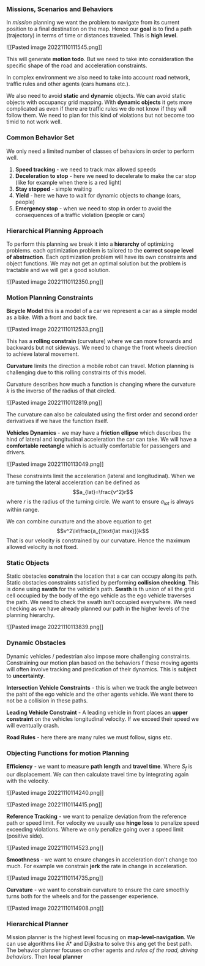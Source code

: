 ### Missions, Scenarios and Behaviors
In *mission* planning we want the problem to navigate from its current position to a final destination on the map. Hence our **goal** is to find a path (trajectory) in terms of time or distances traveled. This is **high level**.

![[Pasted image 20221110111545.png]]

This will generate **motion todo**. But we need to take into consideration the specific shape of the road and acceleration constraints.

In complex environment we also need to take into account road network, traffic rules and other agents (cars humans etc.).

We also need to avoid **static** and **dynamic** objects. We can avoid static objects with occupancy grid mapping. With **dynamic objects** it gets more complicated as even if there are traffic rules we do not know if they will follow them. We need to plan for this kind of violations but not become too timid to not work well.

### Common Behavior Set
We only need a limited number of classes of behaviors in order to perform well.

1. **Speed tracking** - we need to track max allowed speeds
2. **Deceleration to stop** - here we need to decelerate to make the car stop (like for example when there is a red light)
3. **Stay stopped** - simple waiting
4. **Yield** - here we have to wait for dynamic objects to change (cars, people)
5. **Emergency stop** - when we need to stop in order to avoid the consequences of a traffic violation (people or cars)

### Hierarchical Planning Approach
To perform this planning we break it into a **hierarchy** of optimizing problems. each optimization problem is tailored to the **correct scope level of abstraction**. Each optimization problem will have its own constraints and object functions.
We may not get an optimal solution but the problem is tractable and we will get a good solution.

![[Pasted image 20221110112350.png]]

### Motion Planning Constraints

**Bicycle Model** this is a model of a car we represent a car as a simple model as a bike. With a front and back tire.

![[Pasted image 20221110112533.png]]

This has a **rolling constrain** (curvature) where we can more forwards and backwards but not sideways. We need to change the front wheels direction to achieve lateral movement.

**Curvature** limits the direction a mobile robot can travel. Motion planning is challenging due to this rolling constraints of this model.

Curvature describes how much a function is changing where the curvature $k$ is the inverse of the radius of that circled.

![[Pasted image 20221110112819.png]]

The curvature can also be calculated using the first order and second order derivatives if we have the function itself.

**Vehicles Dynamics** - we may have a **friction ellipse** which describes the hind of lateral and longitudinal acceleration the car can take.  We will have a **comfortable rectangle** which is actually comfortable for passengers and drivers.

![[Pasted image 20221110113049.png]]

These constraints limit the acceleration (lateral and longitudinal). When we are turning the lateral acceleration can be defined as $$a_{lat}=\frac{v^2}r$$where $r$ is the radius of the turning circle. We want to ensure $a_{lat}$ is always within range.

We can combine curvature and the above equation to get $$v^2\le\frac{a_{\text{lat max}}}k$$That is our velocity is constrained by our curvature. Hence the maximum allowed velocity is not fixed.

### Static Objects
Static obstacles **constrain** the location that a car can occupy along its path. Static obstacles constraints satisfied by performing **collision checking**. This is done using **swath** for the vehicle's path. **Swath** is th union of all the grid cell occupied by the body of the ego vehicle as the ego vehicle traverses the path. We need to check the swath isn't occupied everywhere. We need checking as we have already planned our path in the higher levels of the planning hierarchy.

![[Pasted image 20221110113839.png]]

### Dynamic Obstacles
Dynamic vehicles / pedestrian also impose more challenging constraints. Constraining our motion plan based on the behaviors f these moving agents will often involve tracking and predication of their dynamics. This is subject to **uncertainty**.

**Intersection Vehicle Constraints** - this is when we track the angle between the paht of the ego vehicle and the other agents vehicle. We want there to not be a collision in these paths.

**Leading Vehicle Constraint** - A leading vehicle in front places an **upper constraint** on the vehicles longitudinal velocity. If we exceed their speed we will eventually crash.

**Road Rules** - here there are many rules we must follow, signs etc.

### Objecting Functions for motion Planning

**Efficiency** - we want to measure **path length** and **travel time**. Where $S_f$ is our displacement. We can then calculate travel time by integrating again with the velocity.

![[Pasted image 20221110114240.png]]

![[Pasted image 20221110114415.png]]

**Reference Tracking** - we want to penalize deviation from the reference path or speed limit. For velocity we usually use **hinge loss** to penalize speed exceeding violations. Where we only penalize going over a speed limit (positive side).

![[Pasted image 20221110114523.png]]

**Smoothness** - we want to ensure changes in acceleration don't change too much. For example we constrain **jerk** the rate in change in acceleration.

![[Pasted image 20221110114735.png]]

**Curvature** - we want to constrain curvature to ensure the care smoothly turns both for the wheels and for the passenger experience.

![[Pasted image 20221110114908.png]]

### Hierarchical Planner
Mission planner is the highest level focusing on **map-level-navigation**. We can use algorithms like A* and Dijkstra to solve this ang get the best path. The behavior planner focuses on other agents and *rules of the road, driving behaviors*. Then **local planner**


